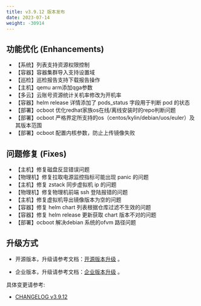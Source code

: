 ```yaml
---
title: v3.9.12 版本发布
date: 2023-07-14
weight: -30914
---
```


## 功能优化 (Enhancements)

- 【系统】列表支持资源权限控制
- 【容器】容器集群导入支持设置域
- 【巡检】巡检报告支持下载报告操作
- 【主机】qemu arm添加qga参数
- 【多云】云账号资源统计关机率修改为开机率
- 【容器】helm release 详情添加了 pods_status 字段用于判断 pod 的状态
- 【部署】ocboot 优化redhat家族os在线/离线安装时的repo判断问题
- 【部署】ocboot 严格界定所支持的os（centos/kylin/debian/uos/euler）及其版本范围
- 【部署】ocboot 配置内核参数，防止上传镜像失败 

## 问题修复 (Fixes)

- 【主机】修复磁盘反显错误问题
- 【物理机】修复拉取电源监控指标可能出现 panic 的问题
- 【主机】修复 zstack 同步虚拟机 ip 的问题
- 【物理机】修复物理机前端 ssh 登陆报错的问题
- 【主机】修复虚拟机导出镜像版本为空的问题
- 【容器】修复 helm chart 列表根据仓库过滤不生效的问题
- 【容器】修复 helm release 更新获取 chart 版本不对的问题
- 【部署】ocboot 解决debian 系统的ofvm 路径问题

## 升级方式

- 开源版本，升级请参考文档：[开源版本升级](https://www.cloudpods.org/zh/docs/setup/upgrade/) 。

- 企业版本，升级请参考文档：[企业版本升级](https://docs.yunion.cn/zh/docs/quick/upgrade/) 。

具体变更请参考:

- [CHANGELOG v3.9.12](https://www.cloudpods.org/zh/docs/development/changelog/release-3.9/3-9-12/)
